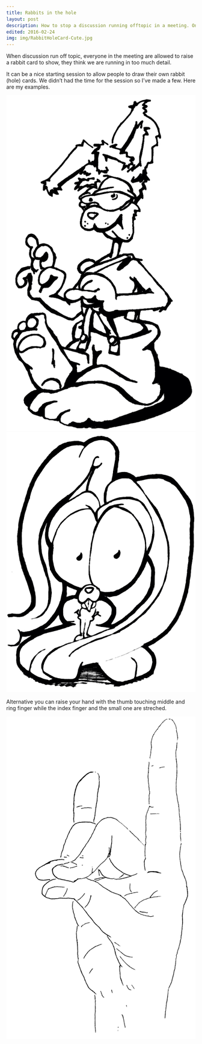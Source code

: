 ```yaml
---
title: Rabbits in the hole
layout: post
description: How to stop a discussion running offtopic in a meeting. One tip I learnt for long running sessions.
edited: 2016-02-24
img: img/RabbitHoleCard-Cute.jpg
---
```


When discussion run off topic, everyone in the meeting are allowed to raise a rabbit card to show, they think we are running in too much detail.

It can be a nice starting session to allow people to draw their own rabbit (hole) cards. We didn’t had the time for the session so I’ve made a few. Here are my examples.

![Tired Rabbit Card](/img/RabbitHoleCard-Tired.jpg)
![Cute Rabbit Card](/img/RabbitHoleCard-Cute.jpg)

Alternative you can raise your hand with the thumb touching middle and ring finger while the index finger and the small one are streched.

![How to hold your hand to make a Rabbit](/img/hand-rabbit.png)